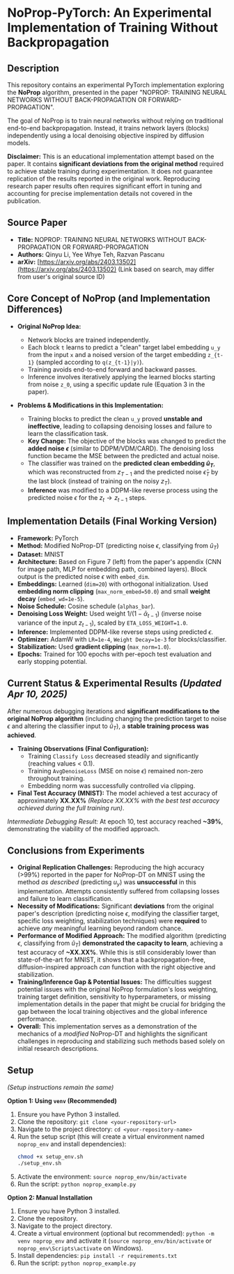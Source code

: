 # NoProp-PyTorch: An Experimental Implementation of Training Without Backpropagation

## Description

This repository contains an experimental PyTorch implementation exploring the **NoProp** algorithm, presented in the paper "NOPROP: TRAINING NEURAL NETWORKS WITHOUT BACK-PROPAGATION OR FORWARD-PROPAGATION".

The goal of NoProp is to train neural networks without relying on traditional end-to-end backpropagation. Instead, it trains network layers (blocks) independently using a local denoising objective inspired by diffusion models.

**Disclaimer:** This is an educational implementation attempt based on the paper. It contains **significant deviations from the original method** required to achieve stable training during experimentation. It does not guarantee replication of the results reported in the original work. Reproducing research paper results often requires significant effort in tuning and accounting for precise implementation details not covered in the publication.

## Source Paper

* **Title:** NOPROP: TRAINING NEURAL NETWORKS WITHOUT BACK-PROPAGATION OR FORWARD-PROPAGATION
* **Authors:** Qinyu Li, Yee Whye Teh, Razvan Pascanu
* **arXiv:** [https://arxiv.org/abs/2403.13502](https://arxiv.org/abs/2403.13502) (Link based on search, may differ from user's original source ID)

## Core Concept of NoProp (and Implementation Differences)

* **Original NoProp Idea:**
    * Network blocks are trained independently.
    * Each block `t` learns to predict a "clean" target label embedding `u_y` from the input `x` and a noised version of the target embedding `z_{t-1}` (sampled according to `q(z_{t-1}|y)`).
    * Training avoids end-to-end forward and backward passes.
    * Inference involves iteratively applying the learned blocks starting from noise `z_0`, using a specific update rule (Equation 3 in the paper).

* **Problems & Modifications in this Implementation:**
    * Training blocks to predict the clean `u_y` proved **unstable and ineffective**, leading to collapsing denoising losses and failure to learn the classification task.
    * **Key Change:** The objective of the blocks was changed to predict the **added noise $\epsilon$** (similar to DDPM/VDM/CARD). The denoising loss function became the MSE between the predicted and actual noise.
    * The classifier was trained on the **predicted clean embedding $\hat{u}_T$**, which was reconstructed from $z_{T-1}$ and the predicted noise $\hat{\epsilon}_T$ by the last block (instead of training on the noisy $z_T$).
    * **Inference** was modified to a DDPM-like reverse process using the predicted noise $\epsilon$ for the $z_t \rightarrow z_{t-1}$ steps.

## Implementation Details (Final Working Version)

* **Framework:** PyTorch
* **Method:** Modified NoProp-DT (predicting noise $\epsilon$, classifying from $\hat{u}_T$)
* **Dataset:** MNIST
* **Architecture:** Based on Figure 7 (left) from the paper's appendix (CNN for image path, MLP for embedding path, combined layers). Block output is the predicted noise $\epsilon$ with `embed_dim`.
* **Embeddings:** Learned (`dim=20`) with orthogonal initialization. Used **embedding norm clipping** (`max_norm_embed=50.0`) and small **weight decay** (`embed_wd=1e-5`).
* **Noise Schedule:** Cosine schedule (`alphas_bar`).
* **Denoising Loss Weight:** Used weight $1 / (1 - \bar{\alpha}_{t-1})$ (inverse noise variance of the input $z_{t-1}$), scaled by `ETA_LOSS_WEIGHT=1.0`.
* **Inference:** Implemented DDPM-like reverse steps using predicted $\epsilon$.
* **Optimizer:** AdamW with `LR=1e-4`, `Weight Decay=1e-3` for blocks/classifier.
* **Stabilization:** Used **gradient clipping** (`max_norm=1.0`).
* **Epochs:** Trained for 100 epochs with per-epoch test evaluation and early stopping potential.

## Current Status & Experimental Results *(Updated Apr 10, 2025)*

After numerous debugging iterations and **significant modifications to the original NoProp algorithm** (including changing the prediction target to noise $\epsilon$ and altering the classifier input to $\hat{u}_T$), a **stable training process was achieved**.

* **Training Observations (Final Configuration):**
    * Training `Classify Loss` decreased steadily and significantly (reaching values < 0.1).
    * Training `AvgDenoiseLoss` (MSE on noise $\epsilon$) remained non-zero throughout training.
    * Embedding norm was successfully controlled via clipping.
* **Final Test Accuracy (MNIST):** The model achieved a test accuracy of approximately **XX.XX%** *(Replace XX.XX% with the best test accuracy achieved during the full training run)*.

*Intermediate Debugging Result:* At epoch 10, test accuracy reached **~39%**, demonstrating the viability of the modified approach.

## Conclusions from Experiments

* **Original Replication Challenges:** Reproducing the high accuracy (>99%) reported in the paper for NoProp-DT on MNIST using the method *as described* (predicting $u_y$) was **unsuccessful** in this implementation. Attempts consistently suffered from collapsing losses and failure to learn classification.
* **Necessity of Modifications:** Significant **deviations** from the original paper's description (predicting noise $\epsilon$, modifying the classifier target, specific loss weighting, stabilization techniques) were **required** to achieve *any* meaningful learning beyond random chance.
* **Performance of Modified Approach:** The modified algorithm (predicting $\epsilon$, classifying from $\hat{u}_T$) **demonstrated the capacity to learn**, achieving a test accuracy of **~XX.XX%**. While this is still considerably lower than state-of-the-art for MNIST, it shows that a backpropagation-free, diffusion-inspired approach *can* function with the right objective and stabilization.
* **Training/Inference Gap & Potential Issues:** The difficulties suggest potential issues with the original NoProp formulation's loss weighting, training target definition, sensitivity to hyperparameters, or missing implementation details in the paper that might be crucial for bridging the gap between the local training objectives and the global inference performance.
* **Overall:** This implementation serves as a demonstration of the mechanics of a *modified* NoProp-DT and highlights the significant challenges in reproducing and stabilizing such methods based solely on initial research descriptions.

## Setup

*(Setup instructions remain the same)*

**Option 1: Using `venv` (Recommended)**
1.  Ensure you have Python 3 installed.
2.  Clone the repository: `git clone <your-repository-url>`
3.  Navigate to the project directory: `cd <your-repository-name>`
4.  Run the setup script (this will create a virtual environment named `noprop_env` and install dependencies):
    ```bash
    chmod +x setup_env.sh
    ./setup_env.sh
    ```
5.  Activate the environment: `source noprop_env/bin/activate`
6.  Run the script: `python noprop_example.py`

**Option 2: Manual Installation**
1.  Ensure you have Python 3 installed.
2.  Clone the repository.
3.  Navigate to the project directory.
4.  Create a virtual environment (optional but recommended): `python -m venv noprop_env` and activate it (`source noprop_env/bin/activate` or `noprop_env\Scripts\activate` on Windows).
5.  Install dependencies: `pip install -r requirements.txt`
6.  Run the script: `python noprop_example.py`